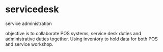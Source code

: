 # servicedesk
service administration

objective is to collaborate POS systems, service desk duties and administrative duties together. Using inventory to hold data for both POS and service workshop.
